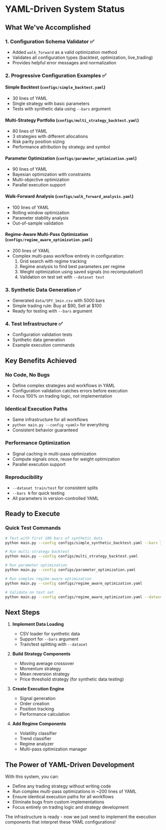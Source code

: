 # YAML-Driven System Status

## What We've Accomplished

### 1. Configuration Schema Validator ✅
- Added `walk_forward` as a valid optimization method
- Validates all configuration types (backtest, optimization, live_trading)
- Provides helpful error messages and normalization

### 2. Progressive Configuration Examples ✅

#### Simple Backtest (`configs/simple_backtest.yaml`)
- 30 lines of YAML
- Single strategy with basic parameters
- Tests with synthetic data using `--bars` argument

#### Multi-Strategy Portfolio (`configs/multi_strategy_backtest.yaml`)
- 80 lines of YAML
- 3 strategies with different allocations
- Risk parity position sizing
- Performance attribution by strategy and symbol

#### Parameter Optimization (`configs/parameter_optimization.yaml`)
- 90 lines of YAML
- Bayesian optimization with constraints
- Multi-objective optimization
- Parallel execution support

#### Walk-Forward Analysis (`configs/walk_forward_analysis.yaml`)
- 100 lines of YAML
- Rolling window optimization
- Parameter stability analysis
- Out-of-sample validation

#### Regime-Aware Multi-Pass Optimization (`configs/regime_aware_optimization.yaml`)
- 200 lines of YAML
- Complex multi-pass workflow entirely in configuration:
  1. Grid search with regime tracking
  2. Regime analysis to find best parameters per regime
  3. Weight optimization using saved signals (no recomputation!)
  4. Validation on test set with `--dataset test`

### 3. Synthetic Data Generation ✅
- Generated `data/SPY_1min.csv` with 5000 bars
- Simple trading rule: Buy at $90, Sell at $100
- Ready for testing with `--bars` argument

### 4. Test Infrastructure ✅
- Configuration validation tests
- Synthetic data generation
- Example execution commands

## Key Benefits Achieved

### No Code, No Bugs
- Define complex strategies and workflows in YAML
- Configuration validation catches errors before execution
- Focus 100% on trading logic, not implementation

### Identical Execution Paths
- Same infrastructure for all workflows
- `python main.py --config <yaml>` for everything
- Consistent behavior guaranteed

### Performance Optimization
- Signal caching in multi-pass optimization
- Compute signals once, reuse for weight optimization
- Parallel execution support

### Reproducibility
- `--dataset train/test` for consistent splits
- `--bars N` for quick testing
- All parameters in version-controlled YAML

## Ready to Execute

### Quick Test Commands

```bash
# Test with first 100 bars of synthetic data
python main.py --config configs/simple_synthetic_backtest.yaml --bars 100

# Run multi-strategy backtest
python main.py --config configs/multi_strategy_backtest.yaml

# Run parameter optimization
python main.py --config configs/parameter_optimization.yaml

# Run complex regime-aware optimization
python main.py --config configs/regime_aware_optimization.yaml

# Validate on test set
python main.py --config configs/regime_aware_optimization.yaml --dataset test
```

## Next Steps

1. **Implement Data Loading**
   - CSV loader for synthetic data
   - Support for `--bars` argument
   - Train/test splitting with `--dataset`

2. **Build Strategy Components**
   - Moving average crossover
   - Momentum strategy
   - Mean reversion strategy
   - Price threshold strategy (for synthetic data testing)

3. **Create Execution Engine**
   - Signal generation
   - Order creation
   - Position tracking
   - Performance calculation

4. **Add Regime Components**
   - Volatility classifier
   - Trend classifier
   - Regime analyzer
   - Multi-pass optimization manager

## The Power of YAML-Driven Development

With this system, you can:
- Define any trading strategy without writing code
- Run complex multi-pass optimizations in ~200 lines of YAML
- Ensure identical execution paths for all workflows
- Eliminate bugs from custom implementations
- Focus entirely on trading logic and strategy development

The infrastructure is ready - now we just need to implement the execution components that interpret these YAML configurations!